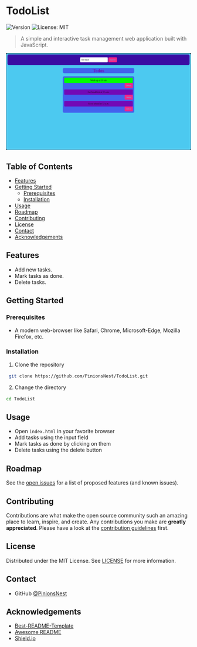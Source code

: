 # TodoList

![Version](https://img.shields.io/badge/version-1.0.3-purple)
![License: MIT](https://img.shields.io/badge/License-MIT-green.svg)

> A simple and interactive task management web application built with JavaScript.

![TodoList](todo-list-screenshot.png)

## Table of Contents

- [Features](#features)
- [Getting Started](#getting-started)
  - [Prerequisites](#prerequisites)
  - [Installation](#installation)
- [Usage](#usage)
- [Roadmap](#roadmap)
- [Contributing](#contributing)
- [License](#license)
- [Contact](#contact)
- [Acknowledgements](#acknowledgements)

## Features

- Add new tasks.
- Mark tasks as done.
- Delete tasks.

## Getting Started

### Prerequisites

- A modern web-browser like Safari, Chrome, Microsoft-Edge, Mozilla Firefox, etc. 

### Installation

1. Clone the repository
```bash
 git clone https://github.com/PinionsNest/TodoList.git
```

2. Change the directory
```bash
cd TodoList
```


## Usage

- Open `index.html` in your favorite browser
- Add tasks using the input field
- Mark tasks as done by clicking on them
- Delete tasks using the delete button

## Roadmap

See the [open issues](https://github.com/PinionsNest/TodoList/issues) for a list of proposed features (and known issues).

## Contributing

Contributions are what make the open source community such an amazing place to learn, inspire, and create. Any contributions you make are **greatly appreciated**. Please have a look at the [contribution guidelines](CONTRIBUTING.md) first.

## License

Distributed under the MIT License. See [LICENSE](LICENSE.md) for more information.

## Contact

- GitHub [@PinionsNest](https://github.com/PinionsNest)

## Acknowledgements

- [Best-README-Template](https://github.com/othneildrew/Best-README-Template)
- [Awesome README](https://github.com/matiassingers/awesome-readme)
- [Shield.io](https://shields.io/)

